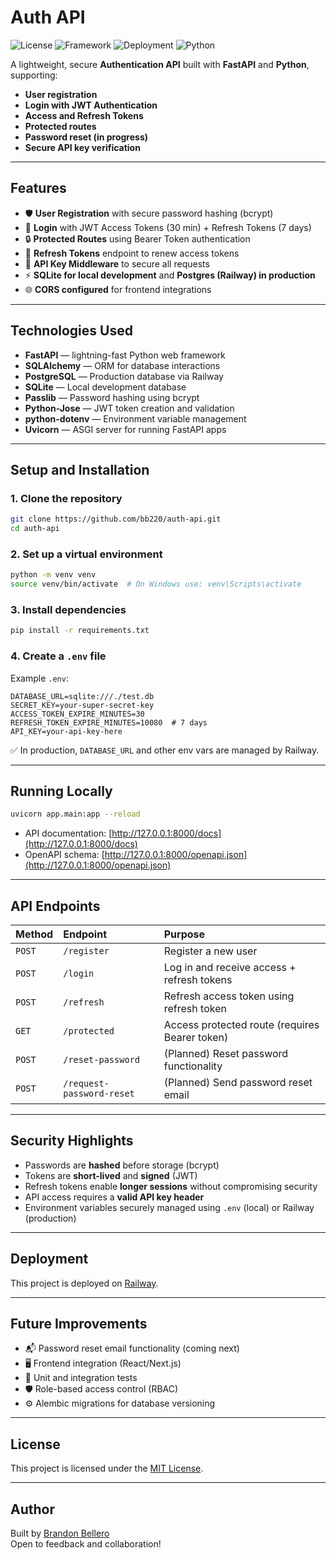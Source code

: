 # Auth API

![License](https://img.shields.io/badge/license-MIT-green)
![Framework](https://img.shields.io/badge/framework-FastAPI-0ba360)
![Deployment](https://img.shields.io/badge/deployment-Railway-6c4cff)
![Python](https://img.shields.io/badge/python-3.12%2B-blue)

A lightweight, secure **Authentication API** built with **FastAPI** and **Python**, supporting:
- **User registration**
- **Login with JWT Authentication**
- **Access and Refresh Tokens**
- **Protected routes**
- **Password reset (in progress)**
- **Secure API key verification**

---

## Features

- 🛡 **User Registration** with secure password hashing (bcrypt)
- 🔐 **Login** with JWT Access Tokens (30 min) + Refresh Tokens (7 days)
- 🔒 **Protected Routes** using Bearer Token authentication
- 🚀 **Refresh Tokens** endpoint to renew access tokens
- 🔑 **API Key Middleware** to secure all requests
- ⚡ **SQLite for local development** and **Postgres (Railway) in production**
- 🌐 **CORS configured** for frontend integrations

---

## Technologies Used

- **FastAPI** — lightning-fast Python web framework
- **SQLAlchemy** — ORM for database interactions
- **PostgreSQL** — Production database via Railway
- **SQLite** — Local development database
- **Passlib** — Password hashing using bcrypt
- **Python-Jose** — JWT token creation and validation
- **python-dotenv** — Environment variable management
- **Uvicorn** — ASGI server for running FastAPI apps

---

## Setup and Installation

### 1. Clone the repository

```bash
git clone https://github.com/bb220/auth-api.git
cd auth-api
```

### 2. Set up a virtual environment

```bash
python -m venv venv
source venv/bin/activate  # On Windows use: venv\Scripts\activate
```

### 3. Install dependencies

```bash
pip install -r requirements.txt
```

### 4. Create a `.env` file

Example `.env`:

```env
DATABASE_URL=sqlite:///./test.db
SECRET_KEY=your-super-secret-key
ACCESS_TOKEN_EXPIRE_MINUTES=30
REFRESH_TOKEN_EXPIRE_MINUTES=10080  # 7 days
API_KEY=your-api-key-here
```

✅ In production, `DATABASE_URL` and other env vars are managed by Railway.

---

## Running Locally

```bash
uvicorn app.main:app --reload
```

- API documentation: [http://127.0.0.1:8000/docs](http://127.0.0.1:8000/docs)
- OpenAPI schema: [http://127.0.0.1:8000/openapi.json](http://127.0.0.1:8000/openapi.json)

---

## API Endpoints

| Method | Endpoint | Purpose |
|:---|:---|:---|
| `POST` | `/register` | Register a new user |
| `POST` | `/login` | Log in and receive access + refresh tokens |
| `POST` | `/refresh` | Refresh access token using refresh token |
| `GET` | `/protected` | Access protected route (requires Bearer token) |
| `POST` | `/reset-password` | (Planned) Reset password functionality |
| `POST` | `/request-password-reset` | (Planned) Send password reset email |

---

## Security Highlights

- Passwords are **hashed** before storage (bcrypt)
- Tokens are **short-lived** and **signed** (JWT)
- Refresh tokens enable **longer sessions** without compromising security
- API access requires a **valid API key header**
- Environment variables securely managed using `.env` (local) or Railway (production)

---

## Deployment

This project is deployed on [Railway](https://railway.app/).

---

## Future Improvements

- 📬 Password reset email functionality (coming next)
- 🖥️ Frontend integration (React/Next.js)
- 🧪 Unit and integration tests
- 🛡 Role-based access control (RBAC)
- ⚙️ Alembic migrations for database versioning


---

## License

This project is licensed under the [MIT License](LICENSE).

---

## Author

Built by [Brandon Bellero](https://github.com/bb220)  
Open to feedback and collaboration!
